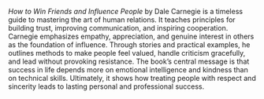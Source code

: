 *How to Win Friends and Influence People* by Dale Carnegie is a timeless guide to mastering the art of human relations. It teaches principles for building trust, improving communication, and inspiring cooperation. Carnegie emphasizes empathy, appreciation, and genuine interest in others as the foundation of influence. Through stories and practical examples, he outlines methods to make people feel valued, handle criticism gracefully, and lead without provoking resistance. The book’s central message is that success in life depends more on emotional intelligence and kindness than on technical skills. Ultimately, it shows how treating people with respect and sincerity leads to lasting personal and professional success.
